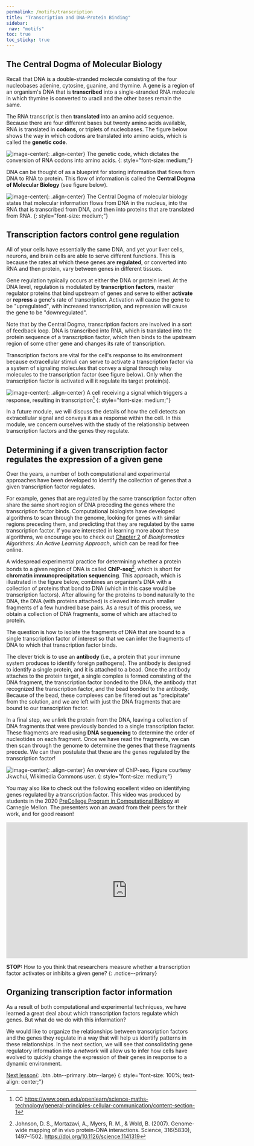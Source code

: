 ```yaml
---
permalink: /motifs/transcription
title: "Transcription and DNA-Protein Binding"
sidebar:
 nav: "motifs"
toc: true
toc_sticky: true
---
```


## The Central Dogma of Molecular Biology

Recall that DNA is a double-stranded molecule consisting of the four nucleobases adenine, cytosine, guanine, and thymine. A gene is a region of an organism's DNA that is **transcribed** into a single-stranded RNA molecule in which thymine is converted to uracil and the other bases remain the same.

The RNA transcript is then **translated** into an amino acid sequence. Because there are four different bases but twenty amino acids available, RNA is translated in **codons**, or triplets of nucleobases. The figure below shows the way in which codons are translated into amino acids, which is called the **genetic code**.

![image-center](http://bioinformaticsalgorithms.com/images/Antibiotics/genetic_code.png){: .align-center}
The genetic code, which dictates the conversion of RNA codons into amino acids.
{: style="font-size: medium;"}

DNA can be thought of as a blueprint for storing information that flows from DNA to RNA to protein. This flow of information is called the **Central Dogma of Molecular Biology** (see figure below).

![image-center](../assets/images/Central_Dogma_of_Molecular_Biochemistry_with_Enzymes.jpg){: .align-center}
The Central Dogma of molecular biology states that molecular information flows from DNA in the nucleus, into the RNA that is transcribed from DNA, and then into proteins that are translated from RNA.
{: style="font-size: medium;"}

<!--

If you would like a refresher on transcription, the following video from the YouTube channel "*Professor Dave Explains*" will explain the process in eukaryotes at 1:09. For those more familiar with transcription, skip to 2:50, where Dave gives a great overview of why gene regulation is necessary.

<iframe width="640" height="360" src="https://www.youtube-nocookie.com/embed/J9jhg90A7Lw?start=69" frameborder="0" allowfullscreen></iframe>

-->

## Transcription factors control gene regulation

All of your cells have essentially the same DNA, and yet your liver cells, neurons, and brain cells are able to serve different functions. This is because the rates at which these genes are **regulated**, or converted into RNA and then protein, vary between genes in different tissues.

Gene regulation typically occurs at either the DNA or protein level. At the DNA level, regulation is modulated by **transcription factors**, master regulator proteins that bind upstream of genes and serve to either **activate** or **repress** a gene's rate of transcription. Activation will cause the gene to be "upregulated", with increased transcription, and repression will cause the gene to be "downregulated".

Note that by the Central Dogma, transcription factors are involved in a sort of feedback loop. DNA is transcribed into RNA, which is translated into the protein sequence of a transcription factor, which then binds to the upstream region of some other gene and changes its rate of transcription.

Transcription factors are vital for the cell's response to its environment because extracellular stimuli can serve to activate a transcription factor via a system of signaling molecules that convey a signal through relay molecules to the transcription factor (see figure below). Only when the transcription factor is activated will it regulate its target protein(s).

![image-center](../assets/images/signal_pathway.jpg){: .align-center}
A cell receiving a signal which triggers a response, resulting in transcription[^signalResponse]
{: style="font-size: medium;"}

In a future module, we will discuss the details of how the cell detects an extracellular signal and conveys it as a response within the cell. In this module, we concern ourselves with the study of the relationship between transcription factors and the genes they regulate.

## Determining if a given transcription factor regulates the expression of a given gene

Over the years, a number of both computational and experimental approaches have been developed to identify the collection of genes that a given transcription factor regulates.

For example, genes that are regulated by the same transcription factor often share the same short region of DNA preceding the genes where the transcription factor binds. Computational biologists have developed algorithms to scan through the genome, looking for genes with similar regions preceding them, and predicting that they are regulated by the same transcription factor. If you are interested in learning more about these algorithms, we encourage you to check out [Chapter 2](https://www.bioinformaticsalgorithms.org/bioinformatics-chapter-2) of *Bioinformatics Algorithms: An Active Learning Approach*, which can be read for free online.

A widespread experimental practice for determining whether a protein bonds to a given region of DNA is called **ChIP-seq**[^chip], which is short for **chromatin immunoprecipitation sequencing**. This approach, which is illustrated in the figure below, combines an organism's DNA with a collection of proteins that bond to DNA (which in this case would be transcription factors). After allowing for the proteins to bond naturally to the DNA, the DNA (with proteins attached) is cleaved into much smaller fragments of a few hundred base pairs. As a result of this process, we obtain a collection of DNA fragments, some of which are attached to protein.

The question is how to isolate the fragments of DNA that are bound to a single transcription factor of interest so that we can infer the fragments of DNA to which that transcription factor binds.

The clever trick is to use an **antibody** (i.e., a protein that your immune system produces to identify foreign pathogens). The antibody is designed to identify a single protein, and it is attached to a bead. Once the antibody attaches to the protein target, a single complex is formed consisting of the DNA fragment, the transcription factor bonded to the DNA, the antibody that recognized the transcription factor, and the bead bonded to the antibody. Because of the bead, these complexes can be filtered out as "precipitate" from the solution, and we are left with just the DNA fragments that are bound to our transcription factor.

In a final step, we unlink the protein from the DNA, leaving a collection of DNA fragments that were previously bonded to a single transcription factor. These fragments are read using **DNA sequencing** to determine the order of nucleotides on each fragment. Once we have read the fragments, we can then scan through the genome to determine the genes that these fragments precede. We can then postulate that these are the genes regulated by the transcription factor!

![image-center](../assets/images/ChIP-seq_workflow.png){: .align-center}
An overview of ChIP-seq. Figure courtesy Jkwchui, Wikimedia Commons user.
{: style="font-size: medium;"}

You may also like to check out the following excellent video on identifying genes regulated by a transcription factor. This video was produced by students in the 2020 [PreCollege Program in Computational Biology](http://www.cbd.cmu.edu/education/pre-college-program-in-computational-biology/) at Carnegie Mellon. The presenters won an award from their peers for their work, and for good reason!

<iframe width="640" height="360" src="https://www.youtube-nocookie.com/embed/voEDurUgz_4" frameborder="0" allowfullscreen></iframe>

**STOP:** How to you think that researchers measure whether a transcription factor activates or inhibits a given gene?
{: .notice--primary}

## Organizing transcription factor information

As a result of both computational and experimental techniques, we have learned a great deal about which transcription factors regulate which genes. But what do we do with this information?

We would like to organize the relationships between transcription factors and the genes they regulate in a way that will help us identify patterns in these relationships. In the next section, we will see that consolidating gene regulatory information into a *network* will allow us to infer how cells have evolved to quickly change the expression of their genes in response to a dynamic environment.

[Next lesson](networks){: .btn .btn--primary .btn--large}
{: style="font-size: 100%; text-align: center;"}

[^dogma]: CC BY-SA 3.0 https://creativecommons.org/licenses/by-sa/3.0/

[^signalResponse]: CC https://www.open.edu/openlearn/science-maths-technology/general-principles-cellular-communication/content-section-1

[^chip]: Johnson, D. S., Mortazavi, A., Myers, R. M., & Wold, B. (2007). Genome-wide mapping of in vivo protein-DNA interactions. Science, 316(5830), 1497–1502. https://doi.org/10.1126/science.1141319
